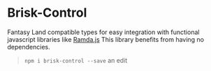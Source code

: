 # Brisk-Control
Fantasy Land compatible types for easy integration with functional  javascript libraries like [Ramda.js](https://github.com/ramda/ramda) This library benefits from having  no dependencies.

> `npm i brisk-control --save`
an edit